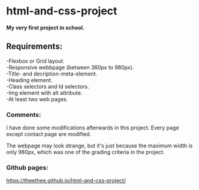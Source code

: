 # html-and-css-project

**My very first project in school.**

## Requirements:

-Flexbox or Grid layout.<br>
-Responsive webbpage (between 360px to 980px).<br>
-Title- and decription-meta-element.<br>
-Heading element.<br>
-Class selectors and Id selectors.<br>
-Img element with alt attribute.<br>
-At least two web pages.<br>

### Comments:

I have done some modifications afterwards in this project. Every page except contact page are modified. <br>

The webpage may look strange, but it's just because the maximum width is only 980px, which was one of the grading criteria in the project.<br>

### Github pages:

https://theethee.github.io/html-and-css-project/
